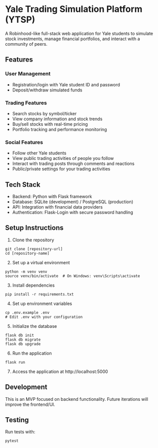 # Yale Trading Simulation Platform (YTSP)

A Robinhood-like full-stack web application for Yale students to simulate stock investments, manage financial portfolios, and interact with a community of peers.

## Features

### User Management
- Registration/login with Yale student ID and password
- Deposit/withdraw simulated funds

### Trading Features
- Search stocks by symbol/ticker
- View company information and stock trends
- Buy/sell stocks with real-time pricing
- Portfolio tracking and performance monitoring

### Social Features
- Follow other Yale students
- View public trading activities of people you follow
- Interact with trading posts through comments and reactions
- Public/private settings for your trading activities

## Tech Stack
- Backend: Python with Flask framework
- Database: SQLite (development) / PostgreSQL (production)
- API: Integration with financial data providers
- Authentication: Flask-Login with secure password handling

## Setup Instructions

1. Clone the repository
```
git clone [repository-url]
cd [repository-name]
```

2. Set up a virtual environment
```
python -m venv venv
source venv/bin/activate  # On Windows: venv\Scripts\activate
```

3. Install dependencies
```
pip install -r requirements.txt
```

4. Set up environment variables
```
cp .env.example .env
# Edit .env with your configuration
```

5. Initialize the database
```
flask db init
flask db migrate
flask db upgrade
```

6. Run the application
```
flask run
```

7. Access the application at http://localhost:5000

## Development

This is an MVP focused on backend functionality. Future iterations will improve the frontend/UI.

## Testing

Run tests with:
```
pytest
``` 